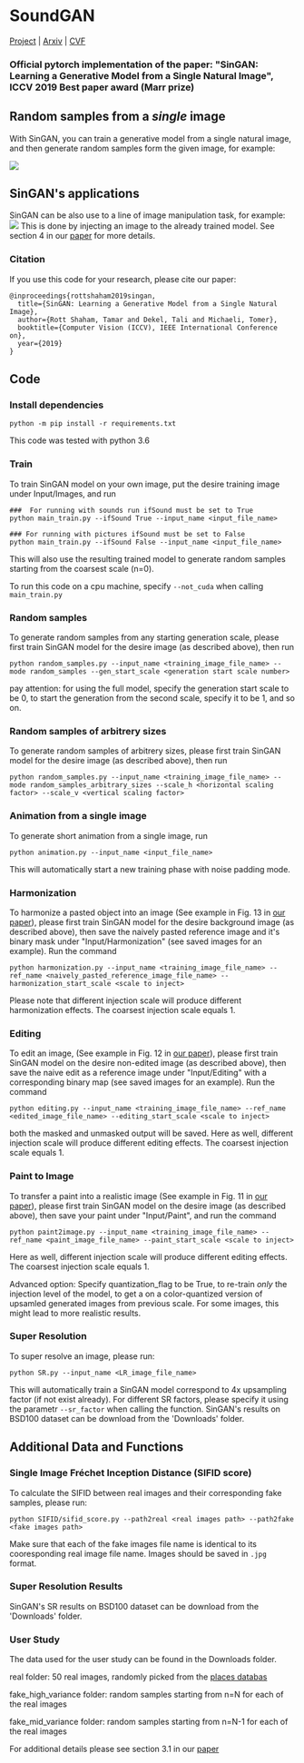# SoundGAN

[Project](https://tamarott.github.io/SinGAN.htm) | [Arxiv](https://arxiv.org/pdf/1905.01164.pdf) | [CVF](http://openaccess.thecvf.com/content_ICCV_2019/papers/Shaham_SinGAN_Learning_a_Generative_Model_From_a_Single_Natural_Image_ICCV_2019_paper.pdf) 
### Official pytorch implementation of the paper: "SinGAN: Learning a Generative Model from a Single Natural Image", ICCV 2019 Best paper award (Marr prize)


## Random samples from a *single* image
With SinGAN, you can train a generative model from a single natural image, and then generate random samples form the given image, for example:

![](imgs/teaser.PNG)


## SinGAN's applications
SinGAN can be also use to a line of image manipulation task, for example:
 ![](imgs/manipulation.PNG)
This is done by injecting an image to the already trained model. See section 4 in our [paper](https://arxiv.org/pdf/1905.01164.pdf) for more details.


### Citation
If you use this code for your research, please cite our paper:

```
@inproceedings{rottshaham2019singan,
  title={SinGAN: Learning a Generative Model from a Single Natural Image},
  author={Rott Shaham, Tamar and Dekel, Tali and Michaeli, Tomer},
  booktitle={Computer Vision (ICCV), IEEE International Conference on},
  year={2019}
}
```

## Code

### Install dependencies

```
python -m pip install -r requirements.txt
```

This code was tested with python 3.6  

###  Train
To train SinGAN model on your own image, put the desire training image under Input/Images, and run

```
###  For running with sounds run ifSound must be set to True
python main_train.py --ifSound True --input_name <input_file_name>

### For running with pictures ifSound must be set to False
python main_train.py --ifSound False --input_name <input_file_name>
``` 

This will also use the resulting trained model to generate random samples starting from the coarsest scale (n=0).

To run this code on a cpu machine, specify `--not_cuda` when calling `main_train.py`

###  Random samples
To generate random samples from any starting generation scale, please first train SinGAN model for the desire image (as described above), then run 

```
python random_samples.py --input_name <training_image_file_name> --mode random_samples --gen_start_scale <generation start scale number>
```

pay attention: for using the full model, specify the generation start scale to be 0, to start the generation from the second scale, specify it to be 1, and so on. 

###  Random samples of arbitrery sizes
To generate random samples of arbitrery sizes, please first train SinGAN model for the desire image (as described above), then run 

```
python random_samples.py --input_name <training_image_file_name> --mode random_samples_arbitrary_sizes --scale_h <horizontal scaling factor> --scale_v <vertical scaling factor>
```

###  Animation from a single image

To generate short animation from a single image, run

```
python animation.py --input_name <input_file_name> 
```

This will automatically start a new training phase with noise padding mode.

###  Harmonization

To harmonize a pasted object into an image (See example in Fig. 13 in [our paper](https://arxiv.org/pdf/1905.01164.pdf)), please first train SinGAN model for the desire background image (as described above), then save the naively pasted reference image and it's binary mask under "Input/Harmonization" (see saved images for an example). Run the command

```
python harmonization.py --input_name <training_image_file_name> --ref_name <naively_pasted_reference_image_file_name> --harmonization_start_scale <scale to inject>

```

Please note that different injection scale will produce different harmonization effects. The coarsest injection scale equals 1. 

###  Editing

To edit an image, (See example in Fig. 12 in [our paper](https://arxiv.org/pdf/1905.01164.pdf)), please first train SinGAN model on the desire non-edited image (as described above), then save the naive edit as a reference image under "Input/Editing" with a corresponding binary map (see saved images for an example). Run the command

```
python editing.py --input_name <training_image_file_name> --ref_name <edited_image_file_name> --editing_start_scale <scale to inject>

```
both the masked and unmasked output will be saved.
Here as well, different injection scale will produce different editing effects. The coarsest injection scale equals 1. 

###  Paint to Image

To transfer a paint into a realistic image (See example in Fig. 11 in [our paper](https://arxiv.org/pdf/1905.01164.pdf)), please first train SinGAN model on the desire image (as described above), then save your paint under "Input/Paint", and run the command

```
python paint2image.py --input_name <training_image_file_name> --ref_name <paint_image_file_name> --paint_start_scale <scale to inject>

```
Here as well, different injection scale will produce different editing effects. The coarsest injection scale equals 1. 

Advanced option: Specify quantization_flag to be True, to re-train *only* the injection level of the model, to get a on a color-quantized version of upsamled generated images from previous scale. For some images, this might lead to more realistic results.

### Super Resolution
To super resolve an image, please run:
```
python SR.py --input_name <LR_image_file_name>
```
This will automatically train a SinGAN model correspond to 4x upsampling factor (if not exist already).
For different SR factors, please specify it using the parametr `--sr_factor` when calling the function.
SinGAN's results on BSD100 dataset can be download from the 'Downloads' folder.

## Additional Data and Functions

### Single Image Fréchet Inception Distance (SIFID score)
To calculate the SIFID between real images and their corresponding fake samples, please run:
```
python SIFID/sifid_score.py --path2real <real images path> --path2fake <fake images path> 
```  
Make sure that each of the fake images file name is identical to its cooresponding real image file name. Images should be saved in `.jpg` format.

### Super Resolution Results
SinGAN's SR results on BSD100 dataset can be download from the 'Downloads' folder.

### User Study
The data used for the user study can be found in the Downloads folder. 

real folder: 50 real images, randomly picked from the [places databas](http://places.csail.mit.edu/)

fake_high_variance folder: random samples starting from n=N for each of the real images 

fake_mid_variance folder: random samples starting from n=N-1 for each of the real images 

For additional details please see section 3.1 in our [paper](https://arxiv.org/pdf/1905.01164.pdf)


